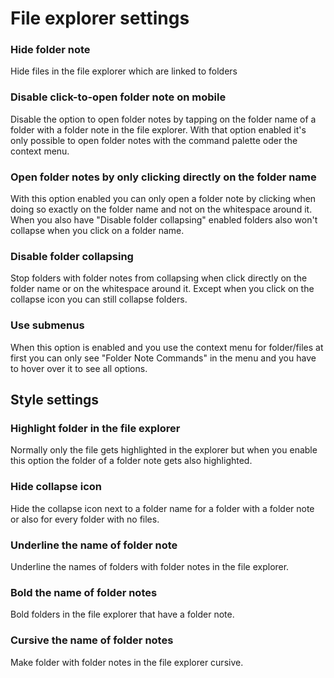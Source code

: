 # File explorer settings
### Hide folder note
Hide files in the file explorer which are linked to folders
### Disable click-to-open folder note on mobile
Disable the option to open folder notes by tapping on the folder name of a folder with a folder note in the file explorer. With that option enabled it's only possible to open folder notes with the command palette oder the context menu.

### Open folder notes by only clicking directly on the folder name
With this option enabled you can only open a folder note by clicking when doing so exactly on the folder name and not on the whitespace around it. When you also have "Disable folder collapsing" enabled folders also won't collapse when you click on a folder name.

### Disable folder collapsing
Stop folders with folder notes from collapsing when click directly on the folder name or on the whitespace around it. Except when you click on the collapse icon you can still collapse folders.

### Use submenus
When this option is enabled and you use the context menu for folder/files at first you can only see "Folder Note Commands" in the menu and you have to hover over it to see all options.

## Style settings

### Highlight folder in the file explorer
Normally only the file gets highlighted in the explorer but when you enable this option the folder of a folder note gets also highlighted.

### Hide collapse icon
Hide the collapse icon next to a folder name for a folder with a folder note or also for every folder with no files.

### Underline the name of folder note
Underline the names of folders with folder notes in the file explorer.

### Bold the name of folder notes
Bold folders in the file explorer that have a folder note.

### Cursive the name of folder notes
Make folder with folder notes in the file explorer cursive.

